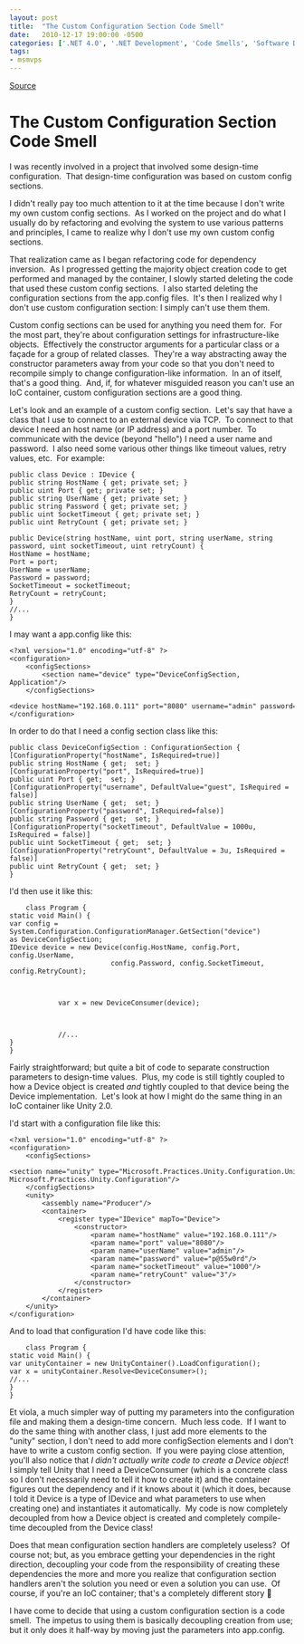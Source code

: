 ```yaml
---
layout: post
title:  "The Custom Configuration Section Code Smell"
date:   2010-12-17 19:00:00 -0500
categories: ['.NET 4.0', '.NET Development', 'Code Smells', 'Software Development Guidance', 'Software Development Principles', 'Unity 2.0']
tags:
- msmvps
---
```

[Source](http://blogs.msmvps.com/peterritchie/2010/12/18/the-custom-configuration-section-code-smell/ "Permalink to The Custom Configuration Section Code Smell")

# The Custom Configuration Section Code Smell

I was recently involved in a project that involved some design-time configuration.  That design-time configuration was based on custom config sections. 

I didn't really pay too much attention to it at the time because I don't write my own custom config sections.  As I worked on the project and do what I usually do by refactoring and evolving the system to use various patterns and principles, I came to realize why I don't use my own custom config sections. 

That realization came as I began refactoring code for dependency inversion.  As I progressed getting the majority object creation code to get performed and managed by the container, I slowly started deleting the code that used these custom config sections.  I also started deleting the configuration sections from the app.config files.  It's then I realized why I don't use custom configuration section: I simply can't use them them. 

Custom config sections can be used for anything you need them for.  For the most part, they're about configuration settings for infrastructure-like objects.  Effectively the constructor arguments for a particular class or a façade for a group of related classes.  They're a way abstracting away the constructor parameters away from your code so that you don't need to recompile simply to change configuration-like information.  In an of itself, that's a good thing.  And, if, for whatever misguided reason you can't use an IoC container, custom configuration sections are a good thing. 

Let's look and an example of a custom config section.  Let's say that have a class that I use to connect to an external device via TCP.  To connect to that device I need an host name (or IP address) and a port number.  To communicate with the device (beyond "hello") I need a user name and password.  I also need some various other things like timeout values, retry values, etc.  For example: 
    
    
    public class Device : IDevice {  
    public string HostName { get; private set; }  
    public uint Port { get; private set; }  
    public string UserName { get; private set; }  
    public string Password { get; private set; }  
    public uint SocketTimeout { get; private set; }  
    public uint RetryCount { get; private set; }
    
    public Device(string hostName, uint port, string userName, string password, uint socketTimeout, uint retryCount) {  
    HostName = hostName;  
    Port = port;  
    UserName = userName;  
    Password = password;  
    SocketTimeout = socketTimeout;  
    RetryCount = retryCount;  
    }  
    //...  
    }

I may want a app.config like this:
    
    
    <?xml version="1.0" encoding="utf-8" ?>  
    <configuration>  
    	<configSections>  
    		<section name="device" type="DeviceConfigSection, Application"/>  
    	</configSections>  
    	<device hostName="192.168.0.111" port="8080" username="admin" password="p@55w0rd"/>  
    </configuration>

In order to do that I need a config section class like this:
    
    
    public class DeviceConfigSection : ConfigurationSection {  
    [ConfigurationProperty("hostName", IsRequired=true)]  
    public string HostName { get;  set; }  
    [ConfigurationProperty("port", IsRequired=true)]  
    public uint Port { get;  set; }  
    [ConfigurationProperty("username", DefaultValue="guest", IsRequired = false)]  
    public string UserName { get;  set; }  
    [ConfigurationProperty("password", IsRequired=false)]  
    public string Password { get;  set; }  
    [ConfigurationProperty("socketTimeout", DefaultValue = 1000u, IsRequired = false)]  
    public uint SocketTimeout { get;  set; }  
    [ConfigurationProperty("retryCount", DefaultValue = 3u, IsRequired = false)]  
    public uint RetryCount { get;  set; }  
    }

I'd then use it like this:
    
    
    	class Program {  
    static void Main() {  
    var config = System.Configuration.ConfigurationManager.GetSection("device") as DeviceConfigSection;  
    IDevice device = new Device(config.HostName, config.Port, config.UserName,  
                             config.Password, config.SocketTimeout, config.RetryCount);  
    
    
    
    			var x = new DeviceConsumer(device);  
    
    
    
    			//...  
    }  
    }  
    

Fairly straightforward; but quite a bit of code to separate construction parameters to design-time values.  Plus, my code is still tightly coupled to how a Device object is created _and_ tightly coupled to that device being the Device implementation.  Let's look at how I might do the same thing in an IoC container like Unity 2.0.

I'd start with a configuration file like this:
    
    
    <?xml version="1.0" encoding="utf-8" ?>  
    <configuration>  
    	<configSections>  
    		<section name="unity" type="Microsoft.Practices.Unity.Configuration.UnityConfigurationSection, Microsoft.Practices.Unity.Configuration"/>  
    	</configSections>  
    	<unity>  
    		<assembly name="Producer"/>  
    		<container>  
    			<register type="IDevice" mapTo="Device">  
    				<constructor>  
    					<param name="hostName" value="192.168.0.111"/>  
    					<param name="port" value="8080"/>  
    					<param name="userName" value="admin"/>  
    					<param name="password" value="p@55w0rd"/>  
    					<param name="socketTimeout" value="1000"/>  
    					<param name="retryCount" value="3"/>  
    				</constructor>  
    			</register>  
    		</container>  
    	</unity>  
    </configuration>

And to load that configuration I'd have code like this:
    
    
    	class Program {  
    static void Main() {  
    var unityContainer = new UnityContainer().LoadConfiguration();  
    var x = unityContainer.Resolve<DeviceConsumer>();  
    //...  
    }  
    }  
    

Et viola, a much simpler way of putting my parameters into the configuration file and making them a design-time concern.  Much less code.  If I want to do the same thing with another class, I just add more elements to the "unity" section, I don't need to add more configSection elements and I don't have to write a custom config section.  If you were paying close attention, you'll also notice that _I didn't actually write code to create a Device object_!  I simply tell Unity that I need a DeviceConsumer (which is a concrete class so I don't necessarily need to tell it how to create it) and the container figures out the dependency and if it knows about it (which it does, because I told it Device is a type of IDevice and what parameters to use when creating one) and instantiates it automatically.  My code is now completely decoupled from how a Device object is created and completely compile-time decoupled from the Device class!

Does that mean configuration section handlers are completely useless?  Of course not; but, as you embrace getting your dependencies in the right direction, decoupling your code from the responsibility of creating these dependencies the more and more you realize that configuration section handlers aren't the solution you need or even a solution you can use.  Of course, if you're an IoC container; that's a completely different story 🙂

I have come to decide that using a custom configuration section is a code smell.  The impetus to using them is basically decoupling creation from use; but it only does it half-way by moving just the parameters into app.config.

